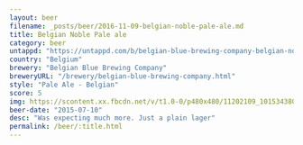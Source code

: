```yaml
---
layout: beer
filename: _posts/beer/2016-11-09-belgian-noble-pale-ale.md
title: Belgian Noble Pale ale
category: beer
untappd: "https://untappd.com/b/belgian-blue-brewing-company-belgian-noble/535456"
country: "Belgium"
brewery: "Belgian Blue Brewing Company"
breweryURL: "/brewery/belgian-blue-brewing-company.html"
style: "Pale Ale - Belgian"
score: 5
img: https://scontent.xx.fbcdn.net/v/t1.0-0/p480x480/11202109_10153438034543745_2281064819509080771_n.jpg?oh=5103e79d2e3a1966e92ca5ed0a6f101d&oe=5995B39E
beer-date: "2015-07-10"
desc: "Was expecting much more. Just a plain lager"
permalink: /beer/:title.html
---
```

